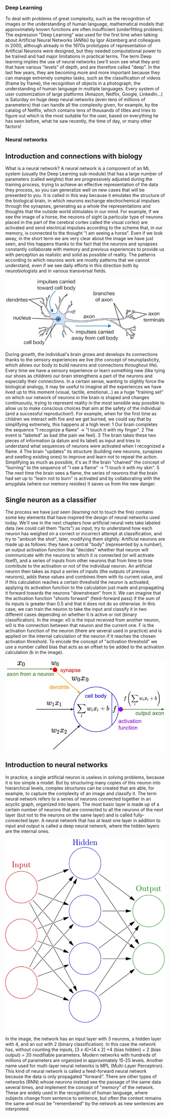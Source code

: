 ### Deep Learning
To deal with problems of great complexity, such as the recognition of images or the understanding of human language, mathematical models that approximately known functions are often insufficient (underfitting problem). The expression "Deep Learning" was used for the first time when talking about Artificial Neural Networks (ANNs) by Igor Aizenberg and colleagues in 2000, although already in the 1970s prototypes of representation of Artificial Neurons were designed, but they needed computational power to be trained and had major limitations in practical terms. The term Deep learning implies the use of neural networks (we'll soon see what they are) that have various "levels" of depth, and are therefore called "deep". In the last few years, they are becoming more and more important because they can manage extremely complex tasks, such as the classification of videos (frame by frame), the recognition of objects in a photograph, the understanding of human language in multiple languages. Every system of user customization of large platforms (Amazon, Netflix, Google, LinkedIn...) is Saturday on huge deep neural networks (even tens of millions of parameters) that can handle all the complexity given, for example, by the catalog of Netflix, which contains tens of thousands of titles and tries to figure out which is the most suitable for the user, based on everything he has seen before, what he saw recently, the time of day, or many other factors!


### Neural networks
## Introduction and connections with biology
What is a neural network? A neural network is a component of an ML system (usually the Deep Learning sub-module) that has a large number of parameters (called weights) that are progressively adjusted during the training process, trying to achieve an effective representation of the data they process, so you can generalize well on new cases that will be presented to you. It is called in this way because it emulates the structure of the biological brain, in which neurons exchange electrochemical impulses through the synapses, generating as a whole the representations and thoughts that the outside world stimulates in our mind. For example, if we see the image of a horse, the neurons of sight (a particular type of neurons placed in the part of the cerebral cortex called the visual cortex) are activated and send electrical impulses according to the scheme that, in our memory, is connected to the thought "I am seeing a horse". Even if we look away, in the short term we are very clear about the image we have just seen, and this happens thanks to the fact that the neurons and synapses constantly collaborate with memory and previous experiences to provide us with perception as realistic and solid as possible of reality. The patterns according to which neurons work are mostly patterns that we cannot understand, even if we see daily efforts in this direction both by neurobiologists and in various transversal fields. 

![Figure 1-1](./neuron.png) 

During growth, the individual's brain grows and develops its connections thanks to the sensory experiences we live (the concept of neuroplasticity, which allows our body to build neurons and connections throughout life). Every time we have a sensory experience or learn something new (like tying our shoes as children) our brain strengthens a part of the neurons and especially their connections. In a certain sense, wanting to slightly force the biological analogy, it may be useful to imagine all the experiences we have lived up to this moment (visual, tactile, emotional...) as a huge "training set" on which our network of neurons in the brain is shaped and changes continuously, trying to represent reality in the most sensible way possible to allow us to make conscious choices that aim at the safety of the individual (and a successful reproduction!).
For example, when for the first time as children we interact with fire and we get burned, we could say that by simplifying extremely, this happens at a high level:
1 Our brain completes the sequence "I recognize a flame" -> "I touch it with my finger".
2 The event is "labeled" as bad (the pain we feel).
3 The brain takes these two pieces of information (a datum and its label) as input and tries to understand what sequences of neurons were activated when I recognized a flame.
4 The brain "updates" its structure (building new neurons, synapses and swelling existing ones) to improve and learn not to repeat the action. 
Simplifying as much as possible, it's as if the brain "chained" the concept of "burning" to the sequence of "I see a flame" -> "I touch it with my skin".
5 The next time the brain sees a flame, the series of neurons that the brain had set up to "learn not to burn" is activated and by collaborating with the amygdala (where our memory resides) it saves us from the new danger.



## Single neuron as a classifier
The process we have just seen (learning not to touch the fire) contains some key elements that have inspired the design of neural networks used today. We'll see in the next chapters how artificial neural nets take labeled data (we could call them "facts") as input, try to understand how each neuron has weighed on a correct or incorrect attempt at classification, and try to "ambush the shot", later, modifying them slightly.
Artificial neurons are made up as follows: they have a central "body" (represented by a number), an output activation function that "decides" whether that neuron will communicate with the neurons to which it is connected (or will activate itself), and a series of inputs from other neurons that from time to time contribute to the activation or not of the individual neuron. An artificial neuron then takes as input a series of inputs (the outputs of previous neurons), adds these values and combines them with its current value, and if this calculation reaches a certain threshold the neuron is activated, applying its activation function to the calculation just made and propagating it forward towards the neurons "downstream" from it. We can imagine that the activation function "shoots forward" (feed-forward pass) if the sum of its inputs is greater than 0.5 and that it does not do so otherwise. In this case, we can train the neuron to take the input and classify it in two different cases depending on whether it is active or not (binary classification). 
In the image: x0 is the input received from another neuron, w0 is the connection between that neuron and the current one.
F is the activation function of the neuron (there are several used in practice) and is applied on the internal calculation of the neuron if it reaches the chosen activation threshold.
To encode the concept of "activation threshold" we use a number called bias that acts as an offset to be added to the activation calculation (b in the image).

![Figure 1-1](./Aneuron.png) 

## Introduction to neural networks
In practice, a single artificial neuron is useless in solving problems, because it is too simple a model. But by structuring many copies of this neuron into hierarchical levels, complex structures can be created that are able, for example, to capture the complexity of an image and classify it. The term neural network refers to a series of neurons connected together in an acyclic graph, organized into layers. The most basic layer is made up of a certain number of neurons that are connected to all the neurons of the next layer (but not to the neurons on the same layer) and is called fully-connected layer. A neural network that has at least one layer in addition to input and output is called a deep neural network, where the hidden layers are the internal ones.

![Figure 1-1](./net.png) 

In the image, the network has an input layer with 3 neurons, a hidden layer with 4, and an out with 2 (binary classification). In this case the network has, without counting the inputs, [3 x 4]+[4 x 2] +4 (bias hidden) + 2 (bias output) = 20 modifiable parameters. Modern networks with hundreds of millions of parameters are organized in approximately 15-25 levels. 
Another name used for multi-layer neural networks is MPL (Multi-Layer Perceptron).
This kind of neural network is called a feed-forward neural network because the data is only propagated "forward". There are other types of networks (RNN) whose neurons instead see the passage of the same data several times, and implement the concept of "memory" of the network. These are widely used in the recognition of human language, where subjects change from sentence to sentence, but often the context remains the same and must be "remembered" by the network as new sentences are interpreted. 
